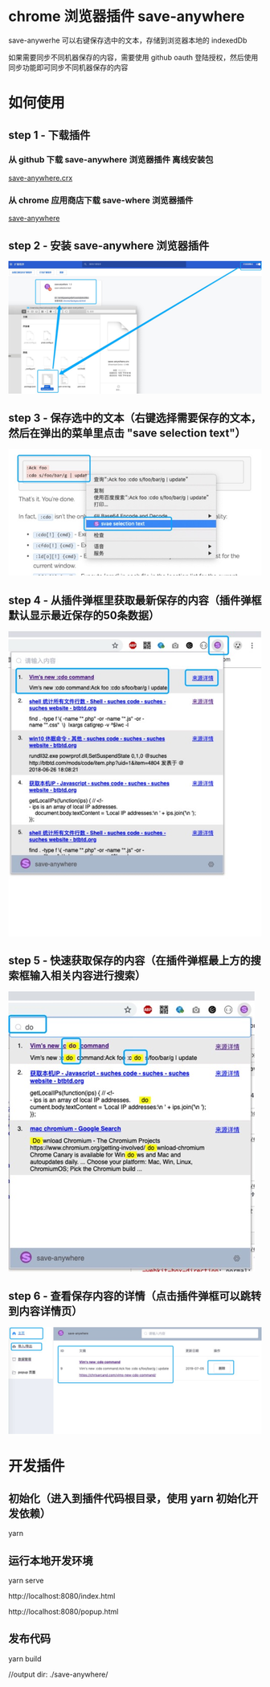 # chrome 浏览器插件 save-anywhere

save-anywerhe 可以右键保存选中的文本，存储到浏览器本地的 indexedDb

如果需要同步不同机器保存的内容，需要使用 github oauth 登陆授权，然后使用同步功能即可同步不同机器保存的内容 

# 如何使用

## step 1 - 下载插件

### 从 github 下载 save-anywhere 浏览器插件 离线安装包

[save-anywhere.crx](https://raw.githubusercontent.com/hnjd-fe/chrome-plugin-save-anywhere/master/save-anywhere.crx)

### 从 chrome 应用商店下载 save-where 浏览器插件

[save-anywhere](https://chrome.google.com/webstore/detail/save-anywhere/pkmhmadaamenokoblegahibppfoeilap?hl=zh-CN)

## step 2 - 安装 save-anywhere 浏览器插件

![install.jpeg](./static/install.jpeg)

## step 3 - 保存选中的文本（右键选择需要保存的文本，然后在弹出的菜单里点击 "save selection text"）

![item_save.jpeg](./static/item_save.jpeg)

## step 4 - 从插件弹框里获取最新保存的内容（插件弹框默认显示最近保存的50条数据）

![item_popup.jpeg](./static/item_popup.jpeg)

## step 5 - 快速获取保存的内容（在插件弹框最上方的搜索框输入相关内容进行搜索）

![item_search.jpeg](./static/item_search.jpeg)

## step 6 - 查看保存内容的详情（点击插件弹框可以跳转到内容详情页）

![item_detail.jpeg](./static/item_detail.jpeg)

# 开发插件 

## 初始化（进入到插件代码根目录，使用 yarn 初始化开发依赖）
  yarn
  
## 运行本地开发环境
  yarn serve 
  
  http://localhost:8080/index.html
  
  http://localhost:8080/popup.html
  
## 发布代码
  yarn build 
  
  //output dir: ./save-anywhere/
